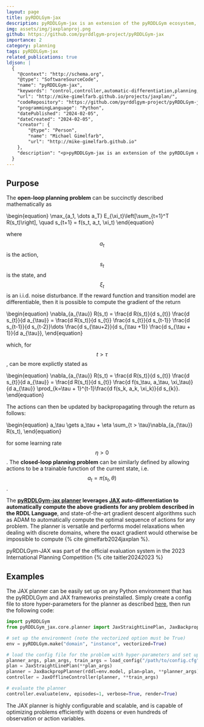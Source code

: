 ```yaml
---
layout: page
title: pyRDDLGym-jax
description: pyRDDLGym-jax is an extension of the pyRDDLGym ecosystem, leveraging the JAX library for automatic differentiation and gradient-based planning. It translates and compiles RDDL description files into differentiable simulators. It also supports various planning methods, including deep reactive policy networks and straight-line planning, risk-aware planning, and provides tools for automatic hyper-parameter tuning.
img: assets/img/jaxplanproj.png
github: https://github.com/pyrddlgym-project/pyRDDLGym-jax
importance: 2
category: planning
tags: pyRDDLGym-jax
related_publications: true
ldjson: |
  {
    "@context": "http://schema.org",
    "@type": "SoftwareSourceCode",
    "name": "pyRDDLGym-jax",
    "keywords": "control,controller,automatic-differentiation,planning,sgd,model-based-control,nonlinear-dynamics,backpropagation,nonlinear-optimization,stochastic-gradient-descent,planning-domain-definition-language,planning-algorithms,nonlinear-control,sgd-optimizer,jax,rddl,rddl-domains,differentiable-simulations,gradient-based-optimisation",
    "url": "http://mike-gimelfarb.github.io/projects/jaxplan/",
    "codeRepository": "https://github.com/pyrddlgym-project/pyRDDLGym-jax/",
    "programmingLanguage": "Python",
    "datePublished": "2024-02-05",
    "dateCreated": "2024-02-05",
    "creator": {
        "@type": "Person",
        "name": "Michael Gimelfarb",
        "url": "http://mike-gimelfarb.github.io"
    },
    "description": "<p>pyRDDLGym-jax is an extension of the pyRDDLGym ecosystem, leveraging the JAX library for automatic differentiation and gradient-based planning. It translates and compiles RDDL description files into differentiable simulators. It also supports various planning methods, including deep reactive policy networks and straight-line planning, risk-aware planning, and provides tools for automatic hyper-parameter tuning.</p>"
  }
---
```


## Purpose

The **open-loop planning problem** can be succinctly described mathematically as

\begin{equation}
	\max_{a_1, \dots a_T} E_{\xi_t}\left[\sum_{t=1}^T R(s_t)\right], \quad s_{t+1} = f(s_t, a_t, \xi_t)
\end{equation}

where $$a_t$$ is the action, $$s_t$$ is the state, and $$\xi_t$$ is an i.i.d. noise disturbance. If the reward function and transition model are differentiable, then it is possible to compute the gradient of the return 

\begin{equation}
\nabla_{a_{\tau}} R(s_t) = \frac{d R(s_t)}{d s_{t}} \frac{d s_{t}}{d a_{\tau}}
= \frac{d R(s_t)}{d s_{t}} \frac{d s_{t}}{d s_{t-1}} \frac{d s_{t-1}}{d s_{t-2}}\dots \frac{d s_{\tau+2}}{d s_{\tau +1}} \frac{d s_{\tau + 1}}{d a_{\tau}},
\end{equation}

which, for $$t > \tau$$, can be more explictly stated as

\begin{equation}
\nabla_{a_{\tau}} R(s_t) = \frac{d R(s_t)}{d s_{t}} \frac{d s_{t}}{d a_{\tau}}
= \frac{d R(s_t)}{d s_{t}} \frac{d f(s_\tau, a_\tau, \xi_\tau)}{d a_{\tau}} 
\prod_{k=\tau + 1}^{t-1}\frac{d f(s_k, a_k, \xi_k)}{d s_{k}}.
\end{equation}

The actions can then be updated by backpropagating through the return as follows:

\begin{equation}
 a_\tau \gets a_\tau + \eta \sum_{t > \tau}\nabla_{a_{\tau}} R(s_t),
\end{equation}

for some learning rate $$\eta > 0$$. The **closed-loop planning problem** can be 
similarly defined by allowing actions to be a trainable function of the current state, i.e.
$$a_t = \pi(s_t, \theta)$$. 

The **[pyRDDLGym-jax planner](https://github.com/pyrddlgym-project/pyRDDLGym-jax) leverages [JAX](https://github.com/jax-ml/jax) auto-differentiation to automatically compute the above gradients
for any problem described in the RDDL Language**, and state-of-the-art gradient descent algorithms such as
ADAM to automatically compute the optimal sequence of actions for any problem. The 
planner is versatile and performs model relaxations when dealing with discrete domains, 
where the exact gradient would otherwise be impossible to compute {% cite gimelfarb2024jaxplan %}.

pyRDDLGym-JAX was part of the official evaluation system in the 2023 International Planning Competition {% cite taitler20242023 %}

## Examples

The JAX planner can be easily set up on any Python environment that has the pyRDDLGym and JAX frameworks preinstalled. Simply create a config file to store hyper-parameters for the planner as described 
[here](https://pyrddlgym.readthedocs.io/en/latest/jax.html#configuring-pyrddlgym-jax), then run the following code:

```python
import pyRDDLGym
from pyRDDLGym_jax.core.planner import JaxStraightLinePlan, JaxBackpropPlanner, JaxOfflineController, load_config

# set up the environment (note the vectorized option must be True)
env = pyRDDLGym.make("domain", "instance", vectorized=True)

# load the config file for the problem with hyper-parameters and set up the planner
planner_args, plan_args, train_args = load_config("/path/to/config.cfg")
plan = JaxStraightLinePlan(**plan_args)
planner = JaxBackpropPlanner(rddl=env.model, plan=plan, **planner_args)
controller = JaxOfflineController(planner, **train_args)

# evaluate the planner
controller.evaluate(env, episodes=1, verbose=True, render=True)
```

The JAX planner is highly configurable and scalable, and is capable of optimizing problems efficiently
with dozens or even hundreds of observation or action variables.
